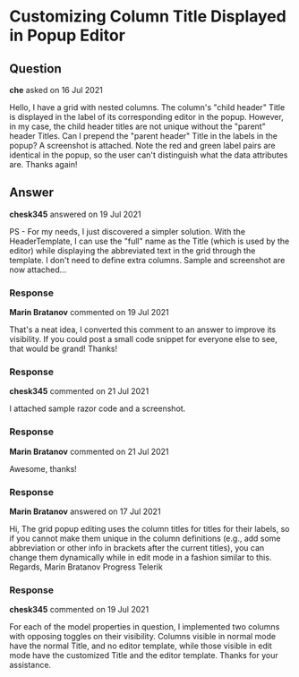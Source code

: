 # Customizing Column Title Displayed in Popup Editor

## Question

**che** asked on 16 Jul 2021

Hello, I have a grid with nested columns. The column's "child header" Title is displayed in the label of its corresponding editor in the popup. However, in my case, the child header titles are not unique without the "parent" header Titles. Can I prepend the "parent header" Title in the labels in the popup? A screenshot is attached. Note the red and green label pairs are identical in the popup, so the user can't distinguish what the data attributes are. Thanks again!

## Answer

**chesk345** answered on 19 Jul 2021

PS - For my needs, I just discovered a simpler solution. With the HeaderTemplate, I can use the "full" name as the Title (which is used by the editor) while displaying the abbreviated text in the grid through the template. I don't need to define extra columns. Sample and screenshot are now attached...

### Response

**Marin Bratanov** commented on 19 Jul 2021

That's a neat idea, I converted this comment to an answer to improve its visibility. If you could post a small code snippet for everyone else to see, that would be grand! Thanks!

### Response

**chesk345** commented on 21 Jul 2021

I attached sample razor code and a screenshot.

### Response

**Marin Bratanov** commented on 21 Jul 2021

Awesome, thanks!

### Response

**Marin Bratanov** answered on 17 Jul 2021

Hi, The grid popup editing uses the column titles for titles for their labels, so if you cannot make them unique in the column definitions (e.g., add some abbreviation or other info in brackets after the current titles), you can change them dynamically while in edit mode in a fashion similar to this. Regards, Marin Bratanov Progress Telerik

### Response

**chesk345** commented on 19 Jul 2021

For each of the model properties in question, I implemented two columns with opposing toggles on their visibility. Columns visible in normal mode have the normal Title, and no editor template, while those visible in edit mode have the customized Title and the editor template. Thanks for your assistance.

